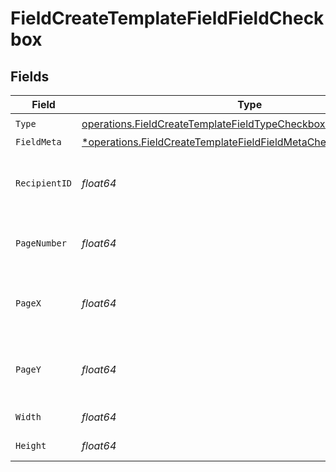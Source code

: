 # FieldCreateTemplateFieldFieldCheckbox


## Fields

| Field                                                                                                                                               | Type                                                                                                                                                | Required                                                                                                                                            | Description                                                                                                                                         |
| --------------------------------------------------------------------------------------------------------------------------------------------------- | --------------------------------------------------------------------------------------------------------------------------------------------------- | --------------------------------------------------------------------------------------------------------------------------------------------------- | --------------------------------------------------------------------------------------------------------------------------------------------------- |
| `Type`                                                                                                                                              | [operations.FieldCreateTemplateFieldTypeCheckboxRequestBody1](../../models/operations/fieldcreatetemplatefieldtypecheckboxrequestbody1.md)          | :heavy_check_mark:                                                                                                                                  | N/A                                                                                                                                                 |
| `FieldMeta`                                                                                                                                         | [*operations.FieldCreateTemplateFieldFieldMetaCheckboxRequestBody](../../models/operations/fieldcreatetemplatefieldfieldmetacheckboxrequestbody.md) | :heavy_minus_sign:                                                                                                                                  | N/A                                                                                                                                                 |
| `RecipientID`                                                                                                                                       | *float64*                                                                                                                                           | :heavy_check_mark:                                                                                                                                  | The ID of the recipient to create the field for.                                                                                                    |
| `PageNumber`                                                                                                                                        | *float64*                                                                                                                                           | :heavy_check_mark:                                                                                                                                  | The page number the field will be on.                                                                                                               |
| `PageX`                                                                                                                                             | *float64*                                                                                                                                           | :heavy_check_mark:                                                                                                                                  | The X coordinate of where the field will be placed.                                                                                                 |
| `PageY`                                                                                                                                             | *float64*                                                                                                                                           | :heavy_check_mark:                                                                                                                                  | The Y coordinate of where the field will be placed.                                                                                                 |
| `Width`                                                                                                                                             | *float64*                                                                                                                                           | :heavy_check_mark:                                                                                                                                  | The width of the field.                                                                                                                             |
| `Height`                                                                                                                                            | *float64*                                                                                                                                           | :heavy_check_mark:                                                                                                                                  | The height of the field.                                                                                                                            |